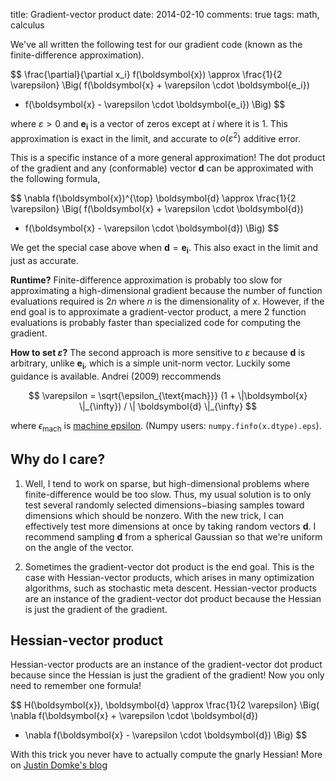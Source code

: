 title: Gradient-vector product
date: 2014-02-10
comments: true
tags: math, calculus


We've all written the following test for our gradient code (known as the
finite-difference approximation).

$$
\frac{\partial}{\partial x_i} f(\boldsymbol{x}) \approx
 \frac{1}{2 \varepsilon} \Big(
   f(\boldsymbol{x} + \varepsilon \cdot \boldsymbol{e_i})
 - f(\boldsymbol{x} - \varepsilon \cdot \boldsymbol{e_i})
 \Big)
$$

where $\varepsilon > 0$ and $\boldsymbol{e_i}$ is a vector of zeros except at
$i$ where it is $1$. This approximation is exact in the limit, and accurate to
$o(\varepsilon^2)$ additive error.

This is a specific instance of a more general approximation! The dot product of
the gradient and any (conformable) vector $\boldsymbol{d}$ can be approximated
with the following formula,

$$
\nabla f(\boldsymbol{x})^{\top} \boldsymbol{d} \approx
\frac{1}{2 \varepsilon} \Big(
   f(\boldsymbol{x} + \varepsilon \cdot \boldsymbol{d})
 - f(\boldsymbol{x} - \varepsilon \cdot \boldsymbol{d})
 \Big)
$$

We get the special case above when $\boldsymbol{d}=\boldsymbol{e_i}$. This also
exact in the limit and just as accurate.


**Runtime?** Finite-difference approximation is probably too slow for
  approximating a high-dimensional gradient because the number of function
  evaluations required is $2 n$ where $n$ is the dimensionality of $x$. However,
  if the end goal is to approximate a gradient-vector product, a mere $2$
  function evaluations is probably faster than specialized code for computing
  the gradient.

**How to set $\varepsilon$?** The second approach is more sensitive to
  $\varepsilon$ because $\boldsymbol{d}$ is arbitrary, unlike
  $\boldsymbol{e_i}$, which is a simple unit-norm vector. Luckily some guidance
  is available. Andrei (2009) reccommends

$$
\varepsilon = \sqrt{\epsilon_{\text{mach}}} (1 + \|\boldsymbol{x} \|_{\infty}) / \| \boldsymbol{d} \|_{\infty}
$$


where $\epsilon_{\text{mach}}$ is
[machine epsilon](http://en.wikipedia.org/wiki/Machine_epsilon). (Numpy users:
``numpy.finfo(x.dtype).eps``).


Why do I care?
--------------

1. Well, I tend to work on sparse, but high-dimensional problems where
   finite-difference would be too slow. Thus, my usual solution is to only test
   several randomly selected dimensions$-$biasing samples toward dimensions
   which should be nonzero. With the new trick, I can effectively test more
   dimensions at once by taking random vectors $\boldsymbol{d}$. I recommend
   sampling $\boldsymbol{d}$ from a spherical Gaussian so that we're uniform on
   the angle of the vector.

2. Sometimes the gradient-vector dot product is the end goal. This is the case
   with Hessian-vector products, which arises in many optimization algorithms,
   such as stochastic meta descent. Hessian-vector products are an instance of
   the gradient-vector dot product because the Hessian is just the gradient of
   the gradient.


Hessian-vector product
----------------------

Hessian-vector products are an instance of the gradient-vector dot product
because since the Hessian is just the gradient of the gradient! Now you only
need to remember one formula!

$$
H(\boldsymbol{x})\, \boldsymbol{d} \approx
\frac{1}{2 \varepsilon} \Big(
  \nabla f(\boldsymbol{x} + \varepsilon \cdot \boldsymbol{d})
- \nabla f(\boldsymbol{x} - \varepsilon \cdot \boldsymbol{d})
\Big)
$$

With this trick you never have to actually compute the gnarly Hessian! More on
[Justin Domke's blog](http://justindomke.wordpress.com/2009/01/17/hessian-vector-products/)
